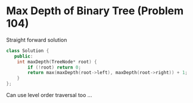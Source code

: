 # Max Depth of Binary Tree (Problem 104)

Straight forward solution

```cpp
class Solution {
   public:
    int maxDepth(TreeNode* root) {
        if (!root) return 0;
        return max(maxDepth(root->left), maxDepth(root->right)) + 1;
    }
};
```

Can use level order traversal too ...